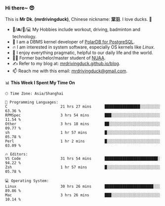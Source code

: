 ### Hi there~ 😎

This is **Mr Dk. (mrdrivingduck)**, Chinese nickname: **棠羽**. I love ducks. 🦆

- 💪/🚘/🏸/💻 My Hobbies include workout, driving, badminton and technology.
- 🍊 I am a DBMS kernel developer of [PolarDB for PostgreSQL](https://github.com/ApsaraDB/PolarDB-for-PostgreSQL).
- 🔥 I am interested in system software, especially OS kernels like *Linux*.
- 🔧 I enjoy everything pragmatic, helpful to our daily life and the world.
- 👨‍🎓 Former bachelor/master student of [NUAA](https://en.wikipedia.org/wiki/Nanjing_University_of_Aeronautics_and_Astronautics).
- ✍ Refer to my blog at: [mrdrivingduck.github.io/blog](https://mrdrivingduck.github.io/blog/).
- 📫 Reach me with this email: [mrdrivingduck@gmail.com](mailto:mrdrivingduck@gmail.com).

<!--START_SECTION:waka-->
📊 **This Week I Spent My Time On** 

```text
🕑︎ Time Zone: Asia/Shanghai

💬 Programming Languages: 
C                        21 hrs 27 mins      ████████████████░░░░░░░░░   63.36 % 
RPMSpec                  3 hrs 54 mins       ███░░░░░░░░░░░░░░░░░░░░░░   11.54 % 
Other                    3 hrs 18 mins       ██░░░░░░░░░░░░░░░░░░░░░░░   09.77 % 
sh                       1 hr 57 mins        █░░░░░░░░░░░░░░░░░░░░░░░░   05.78 % 
Perl                     1 hr 2 mins         █░░░░░░░░░░░░░░░░░░░░░░░░   03.09 % 

🔥 Editors: 
VS Code                  31 hrs 54 mins      ████████████████████████░   94.22 % 
Zsh                      1 hr 57 mins        █░░░░░░░░░░░░░░░░░░░░░░░░   05.78 % 

💻 Operating System: 
Linux                    30 hrs 26 mins      ██████████████████████░░░   89.86 % 
Mac                      3 hrs 26 mins       ███░░░░░░░░░░░░░░░░░░░░░░   10.14 % 
```


<!--END_SECTION:waka-->

<!-- ![Mr Dk.'s GitHub Stats](https://github-readme-stats.vercel.app/api?username=mrdrivingduck&count_private&show_icons=true&theme=buefy) -->

<!-- ![Most Used Languages](https://github-readme-stats.vercel.app/api/top-langs/?username=mrdrivingduck&exclude_repo=mips32-CPU,snort-tcp-socket&theme=buefy&layout=compact&langs_count=10) -->


<!--
**mrdrivingduck/mrdrivingduck** is a ✨ _special_ ✨ repository because its `README.md` (this file) appears on your GitHub profile.

Here are some ideas to get you started:

- 🔭 I’m currently working on ...
- 🌱 I’m currently learning ...
- 👯 I’m looking to collaborate on ...
- 🤔 I’m looking for help with ...
- 💬 Ask me about ...
- 📫 How to reach me: ...
- 😄 Pronouns: ...
- ⚡ Fun fact: ...
-->
